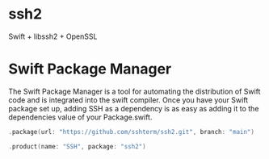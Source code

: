 # ssh2
Swift + libssh2 + OpenSSL


# Swift Package Manager

The Swift Package Manager is a tool for automating the distribution of Swift code and is integrated into the swift compiler. Once you have your Swift package set up, adding SSH as a dependency is as easy as adding it to the dependencies value of your Package.swift.

```swift
.package(url: "https://github.com/sshterm/ssh2.git", branch: "main")
```

```swift
.product(name: "SSH", package: "ssh2")
```